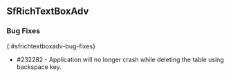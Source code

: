 ## SfRichTextBoxAdv

### Bug Fixes
{:#sfrichtextboxadv-bug-fixes}
* \#232282 - Application will no longer crash while deleting the table using backspace key.